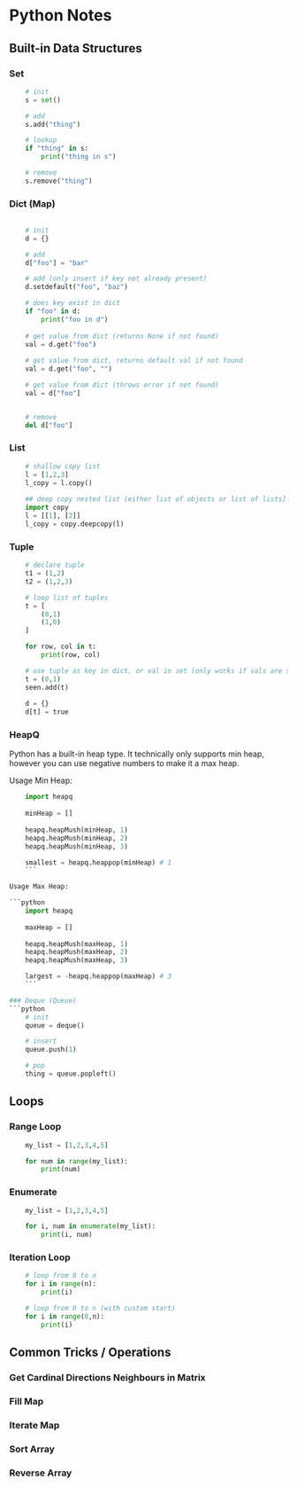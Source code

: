 # Python Notes

## Built-in Data Structures

### Set
```python
    # init
    s = set()

    # add
    s.add("thing")

    # lookup
    if "thing" in s:
        print("thing in s")

    # remove
    s.remove("thing")
```

### Dict (Map)

```python
    
    # init 
    d = {}

    # add
    d["foo"] = "bar"

    # add (only insert if key not already present)
    d.setdefault("foo", "baz")

    # does key exist in dict
    if "foo" in d:
        print("foo in d")
    
    # get value from dict (returns None if not found)
    val = d.get("foo")
    
    # get value from dict, returns default val if not found
    val = d.get("foo", "")

    # get value from dict (throws error if not found)
    val = d["foo"]


    # remove
    del d["foo"]
```

### List
```python
    # shallow copy list
    l = [1,2,3]
    l_copy = l.copy()
    
    ## deep copy nested list (either list of objects or list of lists] 
    import copy
    l = [[1], [2]]
    l_copy = copy.deepcopy(l)
```


### Tuple
```python
    # declare tuple
    t1 = (1,2)
    t2 = (1,2,3)

    # loop list of tuples
    t = [
        (0,1)
        (1,0)
    ]

    for row, col in t:
        print(row, col)

    # use tuple as key in dict, or val in set (only works if vals are serializable)
    t = (0,1)
    seen.add(t)
    
    d = {}
    d[t] = true

```

### HeapQ

Python has a built-in heap type. It technically only supports min heap, however you can use negative numbers to make it a max heap.

Usage Min Heap:

```python
    import heapq
    
    minHeap = []
    
    heapq.heapMush(minHeap, 1)
    heapq.heapMush(minHeap, 2)
    heapq.heapMush(minHeap, 3)

    smallest = heapq.heappop(minHeap) # 1
    ```

Usage Max Heap:

```python
    import heapq
    
    maxHeap = []
    
    heapq.heapMush(maxHeap, 1)
    heapq.heapMush(maxHeap, 2)
    heapq.heapMush(maxHeap, 3)

    largest = -heapq.heappop(maxHeap) # 3
    ```

### Deque (Queue)
```python
    # init 
    queue = deque()

    # insert
    queue.push(1)

    # pop
    thing = queue.popleft()
```

## Loops

### Range Loop
```python
    my_list = [1,2,3,4,5]

    for num in range(my_list):
        print(num)

```

### Enumerate 
```python
    my_list = [1,2,3,4,5]

    for i, num in enumerate(my_list):
        print(i, num)

```

### Iteration Loop
```python
    # loop from 0 to n 
    for i in range(n):
        print(i)

    # loop from 0 to n (with custom start)
    for i in range(0,n):
        print(i)
```

## Common Tricks / Operations

### Get Cardinal Directions Neighbours in Matrix

### Fill Map

### Iterate Map

### Sort Array

### Reverse Array
